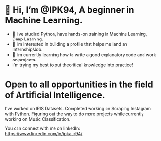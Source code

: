 # 👋 Hi, I’m @IPK94, A beginner in Machine Learning.
- 👀 I've studied Python, have hands-on training in Machine Learning, Deep Learning.
- 👀 I’m interested in building a profile that helps me land an Internship/Job.
- 🌱 I’m currently learning how to write a good explanatory code and work on projects.
- I'm trying my best to put theoritical knowledge into practice!
# Open to all opportunities in the field of Artificial Intelligence.

I've worked on IRIS Datasets.
Completed working on Scraping Instagram with Python.
Figuring out the way to do more projects while currently working on Music Classification.

You can connect with me on linkedIn: https://www.linkedin.com/in/ipkaur94/

